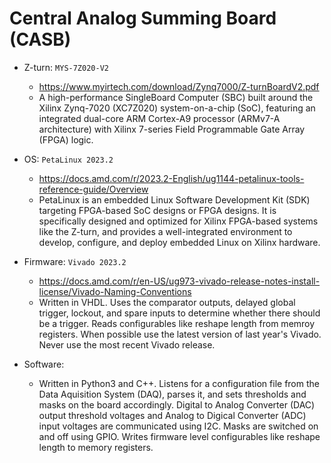 # Central Analog Summing Board (CASB)

- Z-turn: `MYS-7Z020-V2`
  - https://www.myirtech.com/download/Zynq7000/Z-turnBoardV2.pdf 
  - A high-performance SingleBoard Computer (SBC) built around the Xilinx Zynq-7020 (XC7Z020) system-on-a-chip (SoC), featuring an integrated dual-core ARM Cortex-A9 processor (ARMv7-A architecture) with Xilinx 7-series Field Programmable Gate Array (FPGA) logic.
    
- OS: `PetaLinux 2023.2`
  - https://docs.amd.com/r/2023.2-English/ug1144-petalinux-tools-reference-guide/Overview
  - PetaLinux is an embedded Linux Software Development Kit (SDK) targeting FPGA-based SoC designs or FPGA designs. It is specifically designed and optimized for Xilinx FPGA-based systems like the Z-turn, and provides a well-integrated environment to develop, configure, and deploy embedded Linux on Xilinx hardware.

- Firmware: `Vivado 2023.2`
  - https://docs.amd.com/r/en-US/ug973-vivado-release-notes-install-license/Vivado-Naming-Conventions 
  - Written in VHDL. Uses the comparator outputs, delayed global trigger, lockout, and spare inputs to determine whether there should be a trigger. Reads configurables like reshape length from memroy registers. When possible use the latest version of last year's Vivado. Never use the most recent Vivado release.

- Software:
  - Written in Python3 and C++. Listens for a configuration file from the Data Aquisition System (DAQ), parses it, and sets thresholds and masks on the board accordingly. Digital to Analog Converter (DAC) output threshold voltages and Analog to Digical Converter (ADC) input voltages are communicated using I2C. Masks are switched on and off using GPIO. Writes firmware level configurables like reshape length to memory registers.

